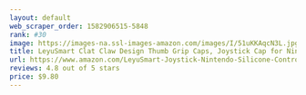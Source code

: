 ```yaml
---
layout: default 
﻿web_scraper_order: 1582906515-5848
rank: #30
image: https://images-na.ssl-images-amazon.com/images/I/51uKKAqcN3L.jpg
title: LeyuSmart Clat Claw Design Thumb Grip Caps, Joystick Cap for Nintendo Switch & Lite, Soft…
url: https://www.amazon.com/LeyuSmart-Joystick-Nintendo-Silicone-Controller/dp/B0819CCCN6/ref=zg_mw_pc_30?_encoding=UTF8&psc=1&refRID=XJT42DXBBEE9H9WCHFME
reviews: 4.8 out of 5 stars
price: $9.80 
---
```

